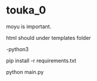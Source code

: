 # touka_0
moyu is important.

html should under templates folder 

-python3

pip install -r requirements.txt


python main.py
